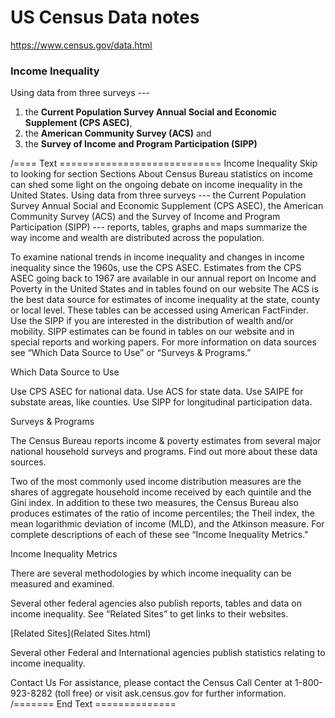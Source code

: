 # US Census Data notes  

https://www.census.gov/data.html  

### Income Inequality  
Using data from three surveys --- 
 1. the **Current Population Survey Annual Social and Economic  Supplement (CPS ASEC)**, 
 2. the **American Community Survey (ACS)** and 
 3. the **Survey of Income and Program Participation (SIPP)** 


/==== Text ============================
Income Inequality
Skip to looking for section
Sections
About
Census Bureau statistics on income can shed some light on the ongoing debate on income inequality in the United States. Using data from three surveys --- the Current Population Survey Annual Social and Economic  Supplement (CPS ASEC), the American Community Survey (ACS) and the Survey of Income and Program Participation (SIPP) --- reports, tables, graphs and maps summarize the way income and wealth are distributed across the population.

To examine national trends in income inequality and changes in income inequality since the 1960s, use the CPS ASEC. Estimates from the CPS ASEC going back to 1967 are available in our annual report on Income and Poverty in the United States and in tables found on our website
The ACS is the best data source for estimates of income inequality at the state, county or local level.  These tables can be accessed using American FactFinder.
Use the SIPP if you are interested in the distribution of wealth and/or mobility.  SIPP estimates can be found in tables on our website and in special reports and working papers.
For more information on data sources see “Which Data Source to Use” or “Surveys & Programs.”

Which Data Source to Use

Use CPS ASEC for national data. Use ACS for state data. Use SAIPE for substate areas, like counties. Use SIPP for longitudinal participation data.

Surveys & Programs

The Census Bureau reports income & poverty estimates from several major national household surveys and programs. Find out more about these data sources.

Two of the most commonly used income distribution measures are the shares of aggregate household income received by each quintile and the Gini index. In addition to these two measures, the Census Bureau also produces estimates of the ratio of income percentiles; the Theil index, the mean logarithmic deviation of income (MLD), and the Atkinson measure.  For complete descriptions of each of these see “Income Inequality Metrics."

Income Inequality Metrics

There are several methodologies by which income inequality can be measured and examined.

Several other federal agencies also publish reports, tables and data on income inequality.  See “Related Sites” to get links to their websites.

[Related Sites](Related Sites.html)

Several other Federal and International agencies publish statistics relating to income inequality.

Contact Us
For assistance, please contact the Census Call Center at 1-800-923-8282 (toll free) or visit ask.census.gov for further information.  
/======= End Text ==============  

